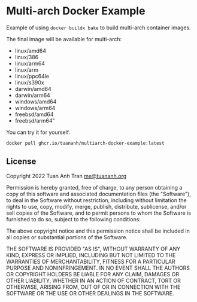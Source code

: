 # Multi-arch Docker Example

Example of using `docker buildx bake` to build multi-arch container images.

The final image will be available for multi-arch:

- linux/amd64
- linux/386
- linux/arm64
- linux/arm
- linux/ppc64le
- linux/s390x
- darwin/amd64
- darwin/arm64
- windows/amd64
- windows/arm64
- freebsd/amd64
- freebsd/arm64"

You can try it for yourself.

```shell
docker pull ghcr.io/tuananh/multiarch-docker-example:latest
```
## License

Copyright 2022 Tuan Anh Tran <me@tuananh.org>

Permission is hereby granted, free of charge, to any person obtaining a copy of this software and associated documentation files (the "Software"), to deal in the Software without restriction, including without limitation the rights to use, copy, modify, merge, publish, distribute, sublicense, and/or sell copies of the Software, and to permit persons to whom the Software is furnished to do so, subject to the following conditions:

The above copyright notice and this permission notice shall be included in all copies or substantial portions of the Software.

THE SOFTWARE IS PROVIDED "AS IS", WITHOUT WARRANTY OF ANY KIND, EXPRESS OR IMPLIED, INCLUDING BUT NOT LIMITED TO THE WARRANTIES OF MERCHANTABILITY, FITNESS FOR A PARTICULAR PURPOSE AND NONINFRINGEMENT. IN NO EVENT SHALL THE AUTHORS OR COPYRIGHT HOLDERS BE LIABLE FOR ANY CLAIM, DAMAGES OR OTHER LIABILITY, WHETHER IN AN ACTION OF CONTRACT, TORT OR OTHERWISE, ARISING FROM, OUT OF OR IN CONNECTION WITH THE SOFTWARE OR THE USE OR OTHER DEALINGS IN THE SOFTWARE.